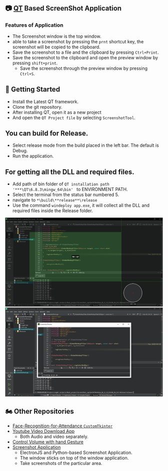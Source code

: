 ## 📷 [QT](https://www.qt.io/) Based ScreenShot Application

### Features of Application
  + The Screenshot window is the top window.
  + able to take a screenshot by pressing the `prnt` shortcut key, the screenshot will be copied to the clipboard.
  + Save the screenshot to a file and the clipboard by pressing `Ctrl+Print`.
  + Save the screenshot to the clipboard and open the preview window by pressing `shift+print`.
    + Save the screenshot through the preview window by pressing `Ctrl+S`.

## :seedling: Getting Started
- Install the Latest QT framework.
- Clone the git repository.
- After installing QT, open it as a new project
- And open the `QT Project file` by selecting `ScreenshotTool`.

## You can build for Release.
- Select release mode from the build placed in the left bar. The default is Debug.
- Run the application.

## For getting all the DLL and required files.
- Add path of bin folder of `QT installation path  '***\QT\6.8.3\mingw_64\bin' ` to ENVIRONMENT PATH.
- Select the terminal from the status bar numbered 5.
- navigate to `*\build\**release**\release`
- Use the command `windeploy app.exe`, it will collect all the DLL and required files inside the Release folder.

![](https://github.com/ManishTirkey/QT-ScreenShot/blob/main/Screenshots/1.png)
![](https://github.com/ManishTirkey/QT-ScreenShot/blob/main/Screenshots/2.png)

## :motorcycle: Other Repositories

- [Face-Recognition-for-Attendance `CustomTkinter`](https://github.com/ManishTirkey/Face-Recognition-for-Attendance.git)
- [Youtube Video Download App](https://github.com/ManishTirkey/Download_youtube_Videos)
  - Both Audio and video separately.
- [Control Volume with hand Gesture](https://github.com/ManishTirkey/Volume_control_opencv)
- [Screenshot Application](https://github.com/ManishTirkey/ScreenShot)
  - ElectronJS and Python-based Screenshot Application.
  - The window sticks on top of the window application.
  - Take screenshots of the particular area.
